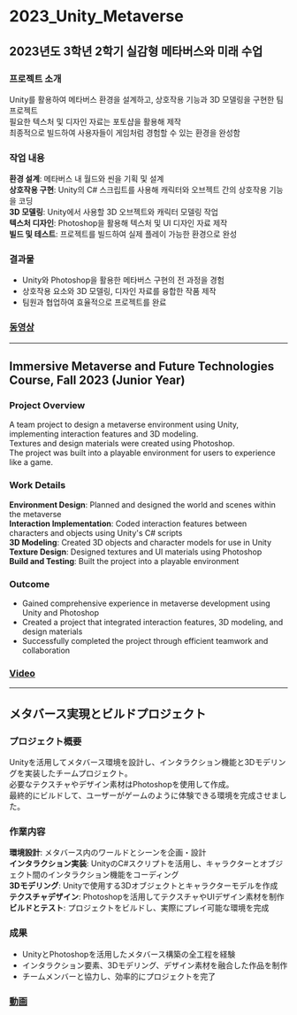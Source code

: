 # 2023_Unity_Metaverse

## 2023년도 3학년 2학기 실감형 메타버스와 미래 수업

### 프로젝트 소개
Unity를 활용하여 메타버스 환경을 설계하고, 상호작용 기능과 3D 모델링을 구현한 팀 프로젝트  
필요한 텍스처 및 디자인 자료는 포토샵을 활용해 제작  
최종적으로 빌드하여 사용자들이 게임처럼 경험할 수 있는 환경을 완성함 

### 작업 내용
**환경 설계**: 메타버스 내 월드와 씬을 기획 및 설계  
**상호작용 구현**: Unity의 C# 스크립트를 사용해 캐릭터와 오브젝트 간의 상호작용 기능을 코딩  
**3D 모델링**: Unity에서 사용할 3D 오브젝트와 캐릭터 모델링 작업  
**텍스처 디자인**: Photoshop을 활용해 텍스처 및 UI 디자인 자료 제작  
**빌드 및 테스트**: 프로젝트를 빌드하여 실제 플레이 가능한 환경으로 완성  

### 결과물
- Unity와 Photoshop을 활용한 메타버스 구현의 전 과정을 경험  
- 상호작용 요소와 3D 모델링, 디자인 자료를 융합한 작품 제작  
- 팀원과 협업하여 효율적으로 프로젝트를 완료  

### [동영상](https://youtu.be/I09xLSHbDrY)

---

## Immersive Metaverse and Future Technologies Course, Fall 2023 (Junior Year)

### Project Overview
A team project to design a metaverse environment using Unity, implementing interaction features and 3D modeling.  
Textures and design materials were created using Photoshop.  
The project was built into a playable environment for users to experience like a game.  

### Work Details
**Environment Design**: Planned and designed the world and scenes within the metaverse  
**Interaction Implementation**: Coded interaction features between characters and objects using Unity's C# scripts  
**3D Modeling**: Created 3D objects and character models for use in Unity  
**Texture Design**: Designed textures and UI materials using Photoshop  
**Build and Testing**: Built the project into a playable environment  

### Outcome
- Gained comprehensive experience in metaverse development using Unity and Photoshop  
- Created a project that integrated interaction features, 3D modeling, and design materials  
- Successfully completed the project through efficient teamwork and collaboration  

### [Video](https://youtu.be/I09xLSHbDrY)

---

## メタバース実現とビルドプロジェクト

### プロジェクト概要
Unityを活用してメタバース環境を設計し、インタラクション機能と3Dモデリングを実装したチームプロジェクト。  
必要なテクスチャやデザイン素材はPhotoshopを使用して作成。  
最終的にビルドして、ユーザーがゲームのように体験できる環境を完成させました。  

### 作業内容
**環境設計**: メタバース内のワールドとシーンを企画・設計  
**インタラクション実装**: UnityのC#スクリプトを活用し、キャラクターとオブジェクト間のインタラクション機能をコーディング  
**3Dモデリング**: Unityで使用する3Dオブジェクトとキャラクターモデルを作成  
**テクスチャデザイン**: Photoshopを活用してテクスチャやUIデザイン素材を制作  
**ビルドとテスト**: プロジェクトをビルドし、実際にプレイ可能な環境を完成  

### 成果
- UnityとPhotoshopを活用したメタバース構築の全工程を経験  
- インタラクション要素、3Dモデリング、デザイン素材を融合した作品を制作  
- チームメンバーと協力し、効率的にプロジェクトを完了  

### [動画](https://youtu.be/I09xLSHbDrY)
